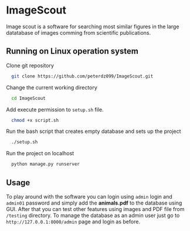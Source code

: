 # ImageScout

Image scout is a software for searching most similar figures in the large datatabase of images comming from scientific publications. 

## Running on Linux operation system

Clone git repository
  ```sh
    git clone https://github.com/peterdz099/ImageScout.git
  ```

Change the current working directory
  ```sh
    cd ImageScout
  ```

Add execute permission to ```setup.sh``` file.
  ```sh
    chmod +x script.sh
  ```

Run the bash script that creates empty database and sets up the project
  ```sh
    ./setup.sh
  ```

Run the project on localhost
  ```sh
    python manage.py runserver
  ```

## Usage

To play around with the software you can login using ```admin``` login and ```admin01``` password and simply add the **animals.pdf** to the database using GUI. After that you can test other features using images and PDF file from ```/testing``` directory. To manage the database as an admin user just go to ```http://127.0.0.1:8000/admin``` page and login as before. 
